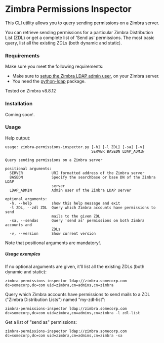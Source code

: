 # Zimbra Permissions Inspector

This CLI utility allows you to query sending permissions on a Zimbra server.

You can retrieve sending permissions for a particular Zimbra Distribution List
(ZDL) or get a complete list of 'Send as' permissions. The most basic query,
list all the existing ZDLs (both dynamic and static).  

### Requirements
Make sure you meet the following requirements:
 * Make sure to [setup the Zimbra LDAP admin user](https://wiki.zimbra.com/wiki/Setting_zimbra_admin_password_in_LDAP), 
on your Zimbra server.
 * You need the [python-ldap](https://pypi.python.org/pypi/python-ldap/) package.     

Tested on Zimbra v8.8.12

### Installation
Coming soon!.

### Usage
Help output:
```
usage: zimbra-permissions-inspector.py [-h] [-l ZDL] [-sa] [-v]
                                       SERVER BASEDN LDAP_ADMIN

Query sending permissions on a Zimbra server

positional arguments:
  SERVER             URI formatted address of the Zimbra server
  BASEDN             Specify the searchbase or base DN of the Zimbra LDAP
                     server
  LDAP_ADMIN         Admin user of the Zimbra LDAP server

optional arguments:
  -h, --help         show this help message and exit
  -l ZDL, --zdl ZDL  Query which Zimbra accounts have permissions to send
                     mails to the given ZDL
  -sa, --sendas      Query 'send as' permissions on both Zimbra accounts and
                     ZDLs
  -v, --version      Show current version
```
Note that positional arguments are mandatory!.

##### Usage examples
If no optional arguments are given, it'll list all the existing ZDLs (both dynamic and static):
```
zimbra-permissions-inspector ldap://zimbra.somecorp.com dc=somecorp,dc=com uid=zimbra,cn=admins,cn=zimbra 
```
Query which Zimbra accounts have permissions to send mails to a ZDL ("Zimbra Distribution Lists") named "my-zdl-list":
```
zimbra-permissions-inspector ldap://zimbra.somecorp.com dc=somecorp,dc=com uid=zimbra,cn=admins,cn=zimbra -l zdl-list 
```
Get a list of "send as" permissions:
```
zimbra-permissions-inspector ldap://zimbra.somecorp.com dc=somecorp,dc=com uid=zimbra,cn=admins,cn=zimbra -sa 
```

